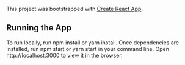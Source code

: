 This project was bootstrapped with [Create React App](https://github.com/facebookincubator/create-react-app).

## Running the App

To run locally, run npm install or yarn install.  Once dependencies are installed, run npm start or yarn start in your command line. Open http://localhost:3000 to view it in the browser.
